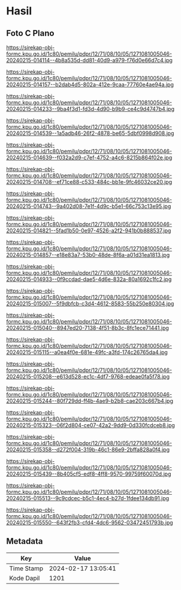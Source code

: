 # Hasil

## Foto C Plano

https://sirekap-obj-formc.kpu.go.id/1c80/pemilu/pdpr/12/71/08/10/05/1271081005046-20240215-014114--4b8a535d-dd81-40d9-a979-f76d0e66d7c4.jpg

https://sirekap-obj-formc.kpu.go.id/1c80/pemilu/pdpr/12/71/08/10/05/1271081005046-20240215-014157--b2dab4d5-802a-412e-9caa-77760e4ae94a.jpg

https://sirekap-obj-formc.kpu.go.id/1c80/pemilu/pdpr/12/71/08/10/05/1271081005046-20240215-014233--9ba4f3d1-fd3d-4d90-b9b9-ce4c9d4747b4.jpg

https://sirekap-obj-formc.kpu.go.id/1c80/pemilu/pdpr/12/71/08/10/05/1271081005046-20240215-014539--1a5adb46-26f2-4878-be65-5dbf0998d908.jpg

https://sirekap-obj-formc.kpu.go.id/1c80/pemilu/pdpr/12/71/08/10/05/1271081005046-20240215-014639--f032a2d9-c7ef-4752-a4c6-8215b864f02e.jpg

https://sirekap-obj-formc.kpu.go.id/1c80/pemilu/pdpr/12/71/08/10/05/1271081005046-20240215-014708--ef71ce88-c533-484c-bb1e-9fc46032ce20.jpg

https://sirekap-obj-formc.kpu.go.id/1c80/pemilu/pdpr/12/71/08/10/05/1271081005046-20240215-014743--9a402d08-7e1f-4d9c-b5e1-66c753c13e95.jpg

https://sirekap-obj-formc.kpu.go.id/1c80/pemilu/pdpr/12/71/08/10/05/1271081005046-20240215-014821--5fad1b50-0e97-4526-a2f2-941b0b888537.jpg

https://sirekap-obj-formc.kpu.go.id/1c80/pemilu/pdpr/12/71/08/10/05/1271081005046-20240215-014857--e18e83a7-53b0-48de-8f6a-a01d31ea1813.jpg

https://sirekap-obj-formc.kpu.go.id/1c80/pemilu/pdpr/12/71/08/10/05/1271081005046-20240215-014933--0f9ccdad-dae5-4d6e-832a-80a1692c1fc2.jpg

https://sirekap-obj-formc.kpu.go.id/1c80/pemilu/pdpr/12/71/08/10/05/1271081005046-20240215-015007--5f9dbfcb-c3d4-4612-8583-55b250e80304.jpg

https://sirekap-obj-formc.kpu.go.id/1c80/pemilu/pdpr/12/71/08/10/05/1271081005046-20240215-015040--8947ed20-7138-4f51-8b3c-8fc1ece71441.jpg

https://sirekap-obj-formc.kpu.go.id/1c80/pemilu/pdpr/12/71/08/10/05/1271081005046-20240215-015115--a0ea4f0e-681e-49fc-a3fd-174c26765da4.jpg

https://sirekap-obj-formc.kpu.go.id/1c80/pemilu/pdpr/12/71/08/10/05/1271081005046-20240215-015208--e613d528-ec1c-4df7-9768-edeae0fa5f78.jpg

https://sirekap-obj-formc.kpu.go.id/1c80/pemilu/pdpr/12/71/08/10/05/1271081005046-20240215-015244--80f729dd-ff4b-4ae9-b2b8-cae203c667b4.jpg

https://sirekap-obj-formc.kpu.go.id/1c80/pemilu/pdpr/12/71/08/10/05/1271081005046-20240215-015323--06f2d804-ce07-42a2-9dd9-0d330fcdceb8.jpg

https://sirekap-obj-formc.kpu.go.id/1c80/pemilu/pdpr/12/71/08/10/05/1271081005046-20240215-015358--d272f004-319b-46c1-86e9-2bffa828a0f4.jpg

https://sirekap-obj-formc.kpu.go.id/1c80/pemilu/pdpr/12/71/08/10/05/1271081005046-20240215-015439--8b405cf5-edf8-4ff8-9570-99759f60070d.jpg

https://sirekap-obj-formc.kpu.go.id/1c80/pemilu/pdpr/12/71/08/10/05/1271081005046-20240215-015513--9c9cdcec-b5c1-4ec4-b27d-1fdee134db91.jpg

https://sirekap-obj-formc.kpu.go.id/1c80/pemilu/pdpr/12/71/08/10/05/1271081005046-20240215-015550--643f2fb3-cfd4-4dc6-9562-03472451793b.jpg


## Metadata

| Key        | Value               |
| ---------- | ------------------- |
| Time Stamp | 2024-02-17 13:05:41 |
| Kode Dapil | 1201                |



